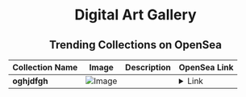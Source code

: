 <div align="center">

# Digital Art Gallery

## Trending Collections on OpenSea

| Collection Name                       | Image                                                                                     | Description                       | OpenSea Link                                                                                          |
|---------------------------------------|-------------------------------------------------------------------------------------------|-----------------------------------|--------------------------------------------------------------------------------------------------------|
| **oghjdfgh** | ![Image](https://i.seadn.io/s/raw/files/cf5da16bdcf33230c803fb6fc353ee7e.jpg?w=500&auto=format?w=200&auto=format) |  | <details><summary>Link</summary>[oghjdfgh](https://opensea.io/collection/oghjdfgh)</details> |

</div>